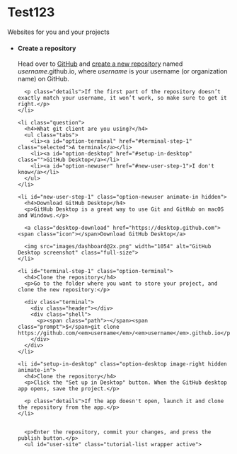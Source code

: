 # Test123
Websites for you and your projects

<ul id="user-site" class="tutorial-list wrapper active">
    <li id="create-repo-step" class="image-right">
      <h4>Create a repository</h4>
      <p>Head over to <a href="https://github.com">GitHub</a> and <a data-proofer-ignore="true" href="https://github.com/new">create a new repository</a> named <em>username</em>.github.io, where <em>username</em> is your username (or organization name) on GitHub.</p>

      <p class="details">If the first part of the repository doesn’t exactly match your username, it won’t work, so make sure to get it right.</p>
    </li>

    <li class="question">
      <h4>What git client are you using?</h4>
      <ul class="tabs">
        <li><a id="option-terminal" href="#terminal-step-1" class="selected">A terminal</a></li>
        <li><a id="option-desktop" href="#setup-in-desktop" class="">GitHub Desktop</a></li>
        <li><a id="option-newuser" href="#new-user-step-1">I don't know</a></li>
      </ul>
    </li>

    <li id="new-user-step-1" class="option-newuser animate-in hidden">
      <h4>Download GitHub Desktop</h4>
      <p>GitHub Desktop is a great way to use Git and GitHub on macOS and Windows.</p>

      <a class="desktop-download" href="https://desktop.github.com"><span class="icon"></span>Download GitHub Desktop</a>

      <img src="images/dashboard@2x.png" width="1054" alt="GitHub Desktop screenshot" class="full-size">
    </li>

    <li id="terminal-step-1" class="option-terminal">
      <h4>Clone the repository</h4>
      <p>Go to the folder where you want to store your project, and clone the new repository:</p>

      <div class="terminal">
        <div class="header"></div>
        <div class="shell">
          <p><span class="path">~</span><span class="prompt">$</span>git clone https://github.com/<em>username</em>/<em>username</em>.github.io</p>
        </div>
      </div>
    </li>

    <li id="setup-in-desktop" class="option-desktop image-right hidden animate-in">
      <h4>Clone the repository</h4>
      <p>Click the "Set up in Desktop" button. When the GitHub desktop app opens, save the project.</p>

      <p class="details">If the app doesn't open, launch it and clone the repository from the app.</p>
    </li>
      

      <p>Enter the repository, commit your changes, and press the publish button.</p>
      <ul id="user-site" class="tutorial-list wrapper active">
